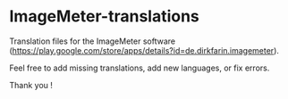 # ImageMeter-translations

Translation files for the ImageMeter software (https://play.google.com/store/apps/details?id=de.dirkfarin.imagemeter).

Feel free to add missing translations, add new languages, or fix errors.

Thank you !
